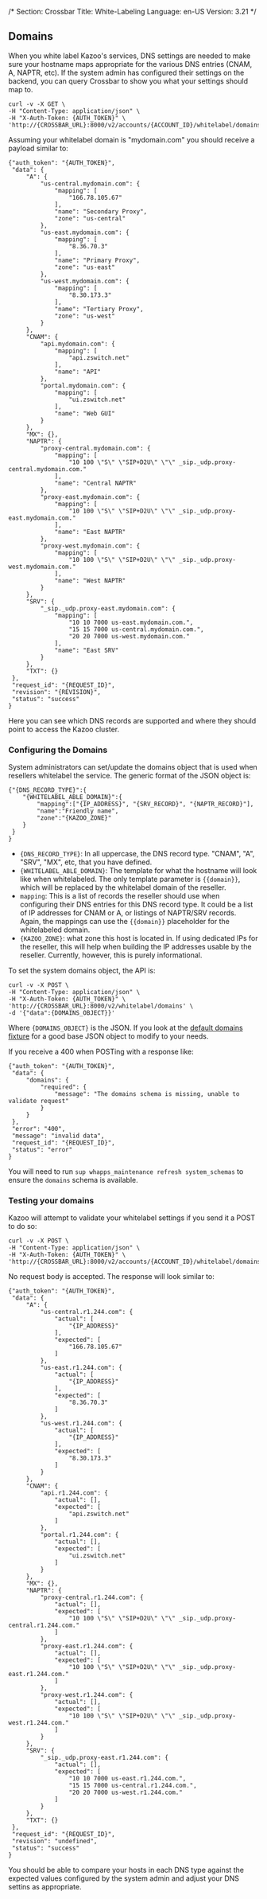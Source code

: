 /*
Section: Crossbar
Title: White-Labeling
Language: en-US
Version: 3.21
*/

## Domains

When you white label Kazoo's services, DNS settings are needed to make sure your hostname maps appropriate for the various DNS entries (CNAM, A, NAPTR, etc). If the system admin has configured their settings on the backend, you can query Crossbar to show you what your settings should map to.

    curl -v -X GET \
    -H "Content-Type: application/json" \
    -H "X-Auth-Token: {AUTH_TOKEN}" \
    'http://{CROSSBAR_URL}:8000/v2/accounts/{ACCOUNT_ID}/whitelabel/domains'

Assuming your whitelabel domain is "mydomain.com" you should receive a payload similar to:

    {"auth_token": "{AUTH_TOKEN}",
     "data": {
         "A": {
             "us-central.mydomain.com": {
                 "mapping": [
                     "166.78.105.67"
                 ],
                 "name": "Secondary Proxy",
                 "zone": "us-central"
             },
             "us-east.mydomain.com": {
                 "mapping": [
                     "8.36.70.3"
                 ],
                 "name": "Primary Proxy",
                 "zone": "us-east"
             },
             "us-west.mydomain.com": {
                 "mapping": [
                     "8.30.173.3"
                 ],
                 "name": "Tertiary Proxy",
                 "zone": "us-west"
             }
         },
         "CNAM": {
             "api.mydomain.com": {
                 "mapping": [
                     "api.zswitch.net"
                 ],
                 "name": "API"
             },
             "portal.mydomain.com": {
                 "mapping": [
                     "ui.zswitch.net"
                 ],
                 "name": "Web GUI"
             }
         },
         "MX": {},
         "NAPTR": {
             "proxy-central.mydomain.com": {
                 "mapping": [
                     "10 100 \"S\" \"SIP+D2U\" \"\" _sip._udp.proxy-central.mydomain.com."
                 ],
                 "name": "Central NAPTR"
             },
             "proxy-east.mydomain.com": {
                 "mapping": [
                     "10 100 \"S\" \"SIP+D2U\" \"\" _sip._udp.proxy-east.mydomain.com."
                 ],
                 "name": "East NAPTR"
             },
             "proxy-west.mydomain.com": {
                 "mapping": [
                     "10 100 \"S\" \"SIP+D2U\" \"\" _sip._udp.proxy-west.mydomain.com."
                 ],
                 "name": "West NAPTR"
             }
         },
         "SRV": {
             "_sip._udp.proxy-east.mydomain.com": {
                 "mapping": [
                     "10 10 7000 us-east.mydomain.com.",
                     "15 15 7000 us-central.mydomain.com.",
                     "20 20 7000 us-west.mydomain.com."
                 ],
                 "name": "East SRV"
             }
         },
         "TXT": {}
     },
     "request_id": "{REQUEST_ID}",
     "revision": "{REVISION}",
     "status": "success"
    }

Here you can see which DNS records are supported and where they should point to access the Kazoo cluster.

### Configuring the Domains

System administrators can set/update the domains object that is used when resellers whitelabel the service. The generic format of the JSON object is:

    {"{DNS_RECORD_TYPE}":{
        "{WHITELABEL_ABLE_DOMAIN}":{
            "mapping":["{IP_ADDRESS}", "{SRV_RECORD}", "{NAPTR_RECORD}"],
            "name":"Friendly name",
            "zone":"{KAZOO_ZONE}"
        }
     }
    }

* `{DNS_RECORD_TYPE}`: In all uppercase, the DNS record type. "CNAM", "A", "SRV", "MX", etc, that you have defined.
* `{WHITELABEL_ABLE_DOMAIN}`: The template for what the hostname will look like when whitelabeled. The only template parameter is `{{domain}}`, which will be replaced by the whitelabel domain of the reseller.
* `mapping`: This is a list of records the reseller should use when configuring their DNS entries for this DNS record type. It could be a list of IP addresses for CNAM or A, or listings of NAPTR/SRV records. Again, the mappings can use the `{{domain}}` placeholder for the whitelabeled domain.
* `{KAZOO_ZONE}`: what zone this host is located in. If using dedicated IPs for the reseller, this will help when building the IP addresses usable by the reseller. Currently, however, this is purely informational.

To set the system domains object, the API is:

    curl -v -X POST \
    -H "Content-Type: application/json" \
    -H "X-Auth-Token: {AUTH_TOKEN}" \
    'http://{CROSSBAR_URL}:8000/v2/whitelabel/domains' \
    -d '{"data":{DOMAINS_OBJECT}}'

Where `{DOMAINS_OBJECT}` is the JSON. If you look at the [default domains fixture](https://github.com/2600hz/kazoo/branch/master/core/kazoo_documents/priv/fixtures/domains.json) for a good base JSON object to modify to your needs.

If you receive a 400 when POSTing with a response like:

    {"auth_token": "{AUTH_TOKEN}",
     "data": {
         "domains": {
             "required": {
                 "message": "The domains schema is missing, unable to validate request"
             }
         }
     },
     "error": "400",
     "message": "invalid data",
     "request_id": "{REQUEST_ID}",
     "status": "error"
    }

You will need to run `sup whapps_maintenance refresh system_schemas` to ensure the `domains` schema is available.

### Testing your domains

Kazoo will attempt to validate your whitelabel settings if you send it a POST to do so:

    curl -v -X POST \
    -H "Content-Type: application/json" \
    -H "X-Auth-Token: {AUTH_TOKEN}" \
    'http://{CROSSBAR_URL}:8000/v2/accounts/{ACCOUNT_ID}/whitelabel/domains'

No request body is accepted. The response will look similar to:

    {"auth_token": "{AUTH_TOKEN}",
     "data": {
         "A": {
             "us-central.r1.244.com": {
                 "actual": [
                     "{IP_ADDRESS}"
                 ],
                 "expected": [
                     "166.78.105.67"
                 ]
             },
             "us-east.r1.244.com": {
                 "actual": [
                     "{IP_ADDRESS}"
                 ],
                 "expected": [
                     "8.36.70.3"
                 ]
             },
             "us-west.r1.244.com": {
                 "actual": [
                     "{IP_ADDRESS}"
                 ],
                 "expected": [
                     "8.30.173.3"
                 ]
             }
         },
         "CNAM": {
             "api.r1.244.com": {
                 "actual": [],
                 "expected": [
                     "api.zswitch.net"
                 ]
             },
             "portal.r1.244.com": {
                 "actual": [],
                 "expected": [
                     "ui.zswitch.net"
                 ]
             }
         },
         "MX": {},
         "NAPTR": {
             "proxy-central.r1.244.com": {
                 "actual": [],
                 "expected": [
                     "10 100 \"S\" \"SIP+D2U\" \"\" _sip._udp.proxy-central.r1.244.com."
                 ]
             },
             "proxy-east.r1.244.com": {
                 "actual": [],
                 "expected": [
                     "10 100 \"S\" \"SIP+D2U\" \"\" _sip._udp.proxy-east.r1.244.com."
                 ]
             },
             "proxy-west.r1.244.com": {
                 "actual": [],
                 "expected": [
                     "10 100 \"S\" \"SIP+D2U\" \"\" _sip._udp.proxy-west.r1.244.com."
                 ]
             }
         },
         "SRV": {
             "_sip._udp.proxy-east.r1.244.com": {
                 "actual": [],
                 "expected": [
                     "10 10 7000 us-east.r1.244.com.",
                     "15 15 7000 us-central.r1.244.com.",
                     "20 20 7000 us-west.r1.244.com."
                 ]
             }
         },
         "TXT": {}
     },
     "request_id": "{REQUEST_ID}",
     "revision": "undefined",
     "status": "success"
    }

You should be able to compare your hosts in each DNS type against the expected values configured by the system admin and adjust your DNS settins as appropriate.
